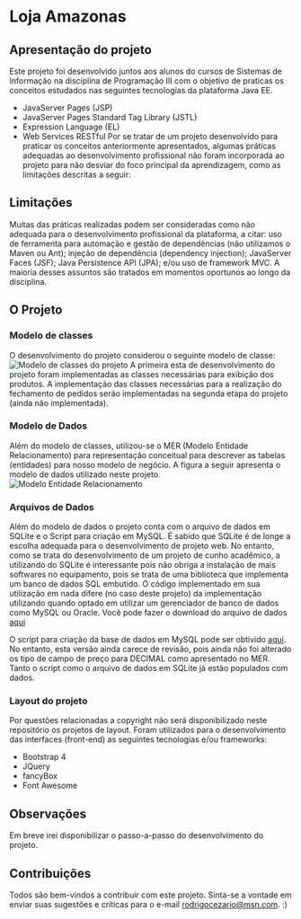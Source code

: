 # Loja Amazonas

## Apresentação do projeto
Este projeto foi desenvolvido juntos aos alunos do cursos de Sistemas de Informação na disciplina de Programação III com o objetivo de praticas os conceitos estudados nas seguintes tecnologias da plataforma Java EE.
- JavaServer Pages (JSP)
- JavaServer Pages Standard Tag Library (JSTL)
- Expression Language (EL)
- Web Services RESTful
Por se tratar de um projeto desenvolvido para praticar os conceitos anteriormente apresentados, algumas práticas adequadas ao desenvolvimento profissional não foram incorporada ao projeto para não desviar do foco principal da aprendizagem, como as limitações descritas a seguir: 

## Limitações
Muitas das práticas realizadas podem ser consideradas como não adequada para o desenvolvimento profissional da plataforma, a citar: uso de ferramenta para automação e gestão de dependências (não utilizamos o Maven ou Ant); injeção de dependência (dependency injection); JavaServer Faces (JSF); Java Persistence API (JPA); e/ou uso de framework MVC. A maioria desses assuntos são tratados em momentos oportunos ao longo da disciplina.

## O Projeto
### Modelo de classes
O desenvolvimento do projeto considerou o seguinte modelo de classe:
![Modelo de classes do projeto](rlojaamazonas/documentos/classes.png?raw=true "Modelo de classes do projeto")
A primeira esta de desenvolvimento do projeto foram implementadas as classes necessárias para exibição dos produtos. A implementação das classes necessárias para a realização do fechamento de pedidos serão implementadas na segunda etapa do projeto (ainda não implementada).

### Modelo de Dados
Além do modelo de classes, utilizou-se o MER (Modelo Entidade Relacionamento) para representação conceitual para descrever as tabelas (entidades) para nosso modelo de negócio. A figura a seguir apresenta o modelo de dados utilizado neste projeto.
![Modelo Entidade Relacionamento](rlojaamazonas/documentos/mer.png?raw=true "Modelo Entidade Relacionamento")

### Arquivos de Dados
Além do modelo de dados o projeto conta com o arquivo de dados em SQLite e o Script para criação em MySQL. É sabido que SQLite é de longe a escolha adequada para o desenvolvimento de projeto web. No entanto, como se trata do desenvolvimento de um projeto de cunho acadêmico, a utilizando do SQLite é interessante pois não obriga a instalação de mais softwares no equipamento, pois se trata de uma biblioteca que implementa um banco de dados SQL embutido. O código implementado em sua utilização em nada difere (no caso deste projeto) da implementação utilizando quando optado em utilizar um gerenciador de banco de dados como MySQL ou Oracle. Você pode fazer o download do arquivo de dados [aqui](lojaamazonas/loja.db)

O script para criação da base de dados em MySQL pode ser obtivido [aqui](lojaamazonas/documentos/loja.sql). No entanto, esta versão ainda carece de revisão, pois ainda não foi alterado os tipo de campo de preço para DECIMAL como apresentado no MER. Tanto o script como o arquivo de dados em SQLite já estão populados com dados.

### Layout do projeto
Por questões relacionadas a copyright não será disponibilizado neste repositório os projetos de layout.
Foram utilizados para o desenvolvimento das interfaces (front-end) as seguintes tecnologias e/ou frameworks:
- Bootstrap 4
- JQuery
- fancyBox
- Font Awesome

## Observações
Em breve irei disponibilizar o passo-a-passo do desenvolvimento do projeto.

## Contribuições
Todos são bem-vindos a contribuir com este projeto. Sinta-se a vontade em enviar suas sugestões e críticas para o e-mail [rodrigocezario@msn.com](rodrigocezario@msn.com). :)
